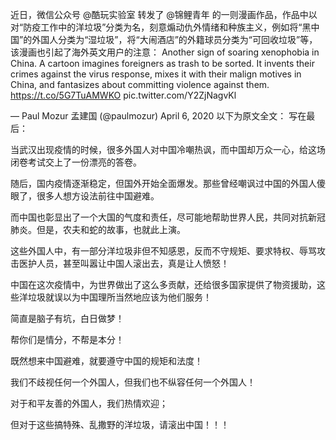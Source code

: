 近日，微信公众号 @酷玩实验室 转发了 @锦鲤青年 的一则漫画作品，作品中以对“防疫工作中的洋垃圾”分类为名，刻意煽动仇外情绪和种族主义，例如将“黑中国”的外国人分类为“湿垃圾”，将“大闹酒店”的外籍球员分类为“可回收垃圾”等，该漫画也引起了海外英文用户的注意： Another sign of soaring xenophobia in China. A cartoon imagines foreigners as trash to be sorted. It invents their crimes against the virus response, mixes it with their malign motives in China, and fantasizes about committing violence against them. https://t.co/5G7TuAMWKO pic.twitter.com/Y2ZjNagvKl

&mdash; Paul Mozur 孟建国 (@paulmozur) April 6, 2020 以下为原文全文：     写在最后：

当武汉出现疫情的时候，很多外国人对中国冷嘲热讽，而中国却万众一心，给这场闭卷考试交上了一份漂亮的答卷。

随后，国内疫情逐渐稳定，但国外开始全面爆发。那些曾经嘲讽过中国的外国人傻眼了，很多人想方设法前往中国避难。

而中国也彰显出了一个大国的气度和责任，尽可能地帮助世界人民，共同对抗新冠肺炎。但是，农夫和蛇的故事，也就此上演。

这些外国人中，有一部分洋垃圾非但不知感恩，反而不守规矩、要求特权、辱骂攻击医护人员，甚至叫嚣让中国人滚出去，真是让人愤怒！

中国在这次疫情中，为世界做出了这么多贡献，还给很多国家提供了物资援助，这些洋垃圾就误以为中国理所当然地应该为他们服务！

简直是脑子有坑，白日做梦！

帮你们是情分，不帮是本分！

既然想来中国避难，就要遵守中国的规矩和法度！

我们不歧视任何一个外国人，但我们也不纵容任何一个外国人！

对于和平友善的外国人，我们热情欢迎；

但对于这些搞特殊、乱撒野的洋垃圾，请滚出中国！！！


